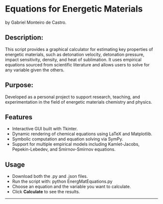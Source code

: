 # Equations for Energetic Materials

by Gabriel Monteiro de Castro.

## Description:
This script provides a graphical calculator for estimating key properties of energetic materials, such as detonation velocity, detonation pressure, impact sensitivity, density, and heat of sublimation. It uses empirical equations sourced from scientific literature and allows users to solve for any variable given the others.

## Purpose:
Developed as a personal project to support research, teaching, and experimentation in the field of energetic materials chemistry and physics.

## Features
- Interactive GUI built with Tkinter.
- Dynamic rendering of chemical equations using LaTeX and Matplotlib.
- Symbolic computation and equation solving via SymPy.
- Support for multiple empirical models including Kamlet-Jacobs, Pepekin-Lebedev, and Smirnov-Smirnov equations.

## Usage
- Download both the .py and .json files.
- Run the script with: python EnergMatEquations.py
- Choose an equation and the variable you want to calculate.
- Click **Calculate** to see the results.

---
